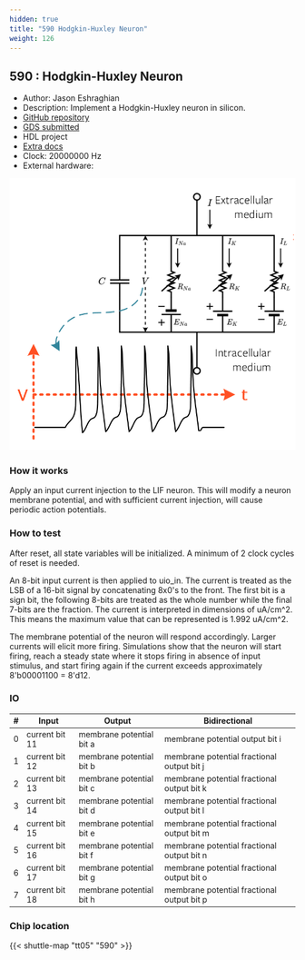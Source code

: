 ```yaml
---
hidden: true
title: "590 Hodgkin-Huxley Neuron"
weight: 126
---
```


## 590 : Hodgkin-Huxley Neuron

* Author: Jason Eshraghian
* Description: Implement a Hodgkin-Huxley neuron in silicon.
* [GitHub repository](https://github.com/jeshraghian/tt05-hodgkin-huxley)
* [GDS submitted](https://github.com/jeshraghian/tt05-hodgkin-huxley/actions/runs/6756828351)
* HDL project
* [Extra docs]()
* Clock: 20000000 Hz
* External hardware: 

![picture](images/picture.png)

### How it works

Apply an input current injection to the LIF neuron.
This will modify a neuron membrane potential, and with sufficient current injection, will cause periodic action potentials.


### How to test

After reset, all state variables will be initialized. A minimum of 2 clock cycles of reset is needed.

An 8-bit input current is then applied to uio_in. The current is treated as the LSB of a 16-bit signal by concatenating 8x0's to the front.
The first bit is a sign bit, the following 8-bits are treated as the whole number while the final 7-bits are the fraction.
The current is interpreted in dimensions of uA/cm^2.
This means the maximum value that can be represented is 1.992 uA/cm^2.

The membrane potential of the neuron will respond accordingly. Larger currents will elicit more firing.
Simulations show that the neuron will start firing, reach a steady state where it stops firing in absence of input stimulus, and start firing again if the current exceeds approximately 8'b00001100 = 8'd12.


### IO

| # | Input        | Output       | Bidirectional      |
|---|--------------|--------------| -------------------|
| 0 | current bit 11  | membrane potential bit a | membrane potential output bit i |
| 1 | current bit 12  | membrane potential bit b | membrane potential fractional output bit j |
| 2 | current bit 13  | membrane potential bit c | membrane potential fractional output bit k |
| 3 | current bit 14  | membrane potential bit d | membrane potential fractional output bit l |
| 4 | current bit 15  | membrane potential bit e | membrane potential fractional output bit m |
| 5 | current bit 16  | membrane potential bit f | membrane potential fractional output bit n |
| 6 | current bit 17  | membrane potential bit g | membrane potential fractional output bit o |
| 7 | current bit 18  | membrane potential bit h | membrane potential fractional output bit p |

### Chip location

{{< shuttle-map "tt05" "590" >}}
